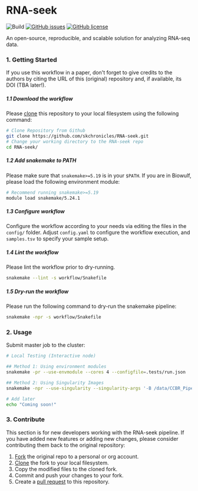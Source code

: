 # RNA-seek

![Build](https://github.com/skchronicles/RNA-seek/workflows/Tests/badge.svg)  [![GitHub issues](https://img.shields.io/github/issues/skchronicles/RNA-seek)](https://github.com/skchronicles/RNA-seek/issues)  [![GitHub license](https://img.shields.io/github/license/skchronicles/RNA-seek)](https://github.com/skchronicles/RNA-seek/blob/main/LICENSE)

An open-source, reproducible, and scalable solution for analyzing RNA-seq data.

### 1. Getting Started

If you use this workflow in a paper, don't forget to give credits to the authors by citing the URL of this (original) repository and, if available, its DOI (TBA later!).

##### 1.1 Download the workflow
Please [clone](https://help.github.com/en/articles/cloning-a-repository) this repository to your local filesystem using the following command:
```bash
# Clone Repository from Github
git clone https://github.com/skchronicles/RNA-seek.git
# Change your working directory to the RNA-seek repo
cd RNA-seek/
```
##### 1.2 Add snakemake to PATH
Please make sure that `snakemake>=5.19` is in your `$PATH`. If you are in Biowulf, please load the following environment module:
```bash
# Recommend running snakemake>=5.19
module load snakemake/5.24.1
```

##### 1.3 Configure workflow

Configure the workflow according to your needs via editing the files in the `config/` folder. Adjust `config.yaml` to configure the workflow execution, and `samples.tsv` to specify your sample setup.

##### 1.4 Lint the workflow

Please lint the workflow prior to dry-running.
```bash
snakemake --lint -s workflow/Snakefile
```
##### 1.5 Dry-run the workflow

Please run the following command to dry-run the snakemake pipeline:
```bash
snakemake -npr -s workflow/Snakefile
```

### 2. Usage

Submit master job to the cluster:
```bash
# Local Testing (Interactive node)

## Method 1: Using environment modules
snakemake -pr --use-envmodule --cores 4 --configfile=.tests/run.json

## Method 2: Using Singularity Images
snakemake -npr --use-singularity --singularity-args '-B /data/CCBR_Pipeliner/db/PipeDB/' --cores 4 --configfile=.tests/run.json

# Add later
echo "Coming soon!"
```

### 3. Contribute

This section is for new developers working with the RNA-seek pipeline. If you have added new features or adding new changes, please consider contributing them back to the original repository:

1. [Fork](https://help.github.com/en/articles/fork-a-repo) the original repo to a personal or org account.
2. [Clone](https://help.github.com/en/articles/cloning-a-repository) the fork to your local filesystem.
3. Copy the modified files to the cloned fork.
4. Commit and push your changes to your fork.
5. Create a [pull request](https://help.github.com/en/articles/creating-a-pull-request) to this repository.


